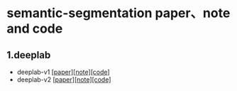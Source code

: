 # semantic-segmentation paper、note and code
## 1.deeplab
* deeplab-v1 [[paper]](https://arxiv.org/pdf/1412.7062.pdf)[[note]](https://blog.csdn.net/zxdd2018/article/details/108599389)[[code]](https://github.com/CoinCheung/Deeplab-Large-FOV)
* deeplab-v2 [[paper]](https://arxiv.org/abs/1606.00915)[[note]](https://blog.csdn.net/zxdd2018/article/details/108638485)[[code]](https://github.com/kazuto1011/deeplab-pytorch)

